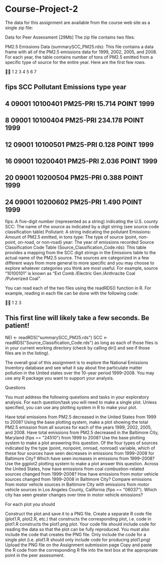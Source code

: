 # Course-Project-2

The data for this assignment are available from the course web site as a single zip file:

Data for Peer Assessment [29Mb]
The zip file contains two files:

PM2.5 Emissions Data (summarySCC_PM25.rds): This file contains a data frame with all of the PM2.5 emissions data for 1999, 2002, 2005, and 2008. For each year, the table contains number of tons of PM2.5 emitted from a specific type of source for the entire year. Here are the first few rows.



1
2
3
4
5
6
7
##     fips      SCC Pollutant Emissions  type year
## 4  09001 10100401  PM25-PRI    15.714 POINT 1999
## 8  09001 10100404  PM25-PRI   234.178 POINT 1999
## 12 09001 10100501  PM25-PRI     0.128 POINT 1999
## 16 09001 10200401  PM25-PRI     2.036 POINT 1999
## 20 09001 10200504  PM25-PRI     0.388 POINT 1999
## 24 09001 10200602  PM25-PRI     1.490 POINT 1999
fips: A five-digit number (represented as a string) indicating the U.S. county
SCC: The name of the source as indicated by a digit string (see source code classification table)
Pollutant: A string indicating the pollutant
Emissions: Amount of PM2.5 emitted, in tons
type: The type of source (point, non-point, on-road, or non-road)
year: The year of emissions recorded
Source Classification Code Table (Source_Classification_Code.rds): This table provides a mapping from the SCC digit strings in the Emissions table to the actual name of the PM2.5 source. The sources are categorized in a few different ways from more general to more specific and you may choose to explore whatever categories you think are most useful. For example, source “10100101” is known as “Ext Comb /Electric Gen /Anthracite Coal /Pulverized Coal”.

You can read each of the two files using the readRDS() function in R. For example, reading in each file can be done with the following code:



1
2
3
## This first line will likely take a few seconds. Be patient!
NEI <- readRDS("summarySCC_PM25.rds")
SCC <- readRDS("Source_Classification_Code.rds")
as long as each of those files is in your current working directory (check by calling dir() and see if those files are in the listing).

The overall goal of this assignment is to explore the National Emissions Inventory database and see what it say about fine particulate matter pollution in the United states over the 10-year period 1999–2008. You may use any R package you want to support your analysis.

Questions

You must address the following questions and tasks in your exploratory analysis. For each question/task you will need to make a single plot. Unless specified, you can use any plotting system in R to make your plot.

Have total emissions from PM2.5 decreased in the United States from 1999 to 2008? Using the base plotting system, make a plot showing the total PM2.5 emission from all sources for each of the years 1999, 2002, 2005, and 2008.
Have total emissions from PM2.5 decreased in the Baltimore City, Maryland (fips == "24510") from 1999 to 2008? Use the base plotting system to make a plot answering this question.
Of the four types of sources indicated by the type (point, nonpoint, onroad, nonroad) variable, which of these four sources have seen decreases in emissions from 1999–2008 for Baltimore City? Which have seen increases in emissions from 1999–2008? Use the ggplot2 plotting system to make a plot answer this question.
Across the United States, how have emissions from coal combustion-related sources changed from 1999–2008?
How have emissions from motor vehicle sources changed from 1999–2008 in Baltimore City?
Compare emissions from motor vehicle sources in Baltimore City with emissions from motor vehicle sources in Los Angeles County, California (fips == "06037"). Which city has seen greater changes over time in motor vehicle emissions?

For each plot you should

Construct the plot and save it to a PNG file.
Create a separate R code file (plot1.R, plot2.R, etc.) that constructs the corresponding plot, i.e. code in plot1.R constructs the plot1.png plot. Your code file should include code for reading the data so that the plot can be fully reproduced. You must also include the code that creates the PNG file. Only include the code for a single plot (i.e. plot1.R should only include code for producing plot1.png)
Upload the PNG file on the Assignment submission page
Copy and paste the R code from the corresponding R file into the text box at the appropriate point in the peer assessment.
